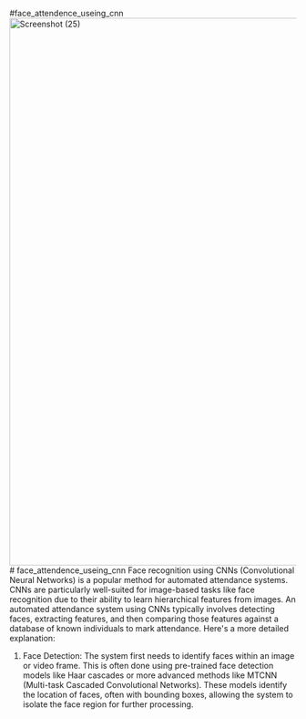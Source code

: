 #face_attendence_useing_cnn
<img width="1905" height="960" alt="Screenshot (25)" src="https://github.com/user-attachments/assets/9f589cad-0261-4acb-ad9d-75728fae7449" /># face_attendence_useing_cnn
Face recognition using CNNs (Convolutional Neural Networks) is a popular method for automated attendance systems. CNNs are particularly well-suited for image-based tasks like face recognition due to their ability to learn hierarchical features from images. An automated attendance system using CNNs typically involves detecting faces, extracting features, and then comparing those features against a database of known individuals to mark attendance. 
Here's a more detailed explanation:
1. Face Detection: 
The system first needs to identify faces within an image or video frame. This is often done using pre-trained face detection models like Haar cascades or more advanced methods like MTCNN (Multi-task Cascaded Convolutional Networks).
These models identify the location of faces, often with bounding boxes, allowing the system to isolate the face region for further processing.


